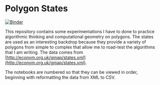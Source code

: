 # Polygon States

[![Binder](https://mybinder.org/badge_logo.svg)](https://mybinder.org/v2/gh/chrispyles/polygon-states/master?filepath=notebooks)

This repository contains some experimentations I have to done to practice algorithmic thinking and computational geometry on polygons. The states are used as an interesting backdrop because they provide a variety of polygons from simple to complex that allow me to road-test the algorithms that I am writing. The data comes from [http://econym.org.uk/gmap/states.xml](http://econym.org.uk/gmap/states.xml). 

The notebooks are numbered so that they can be viewed in order, beginning with reformatting the data from XML to CSV.